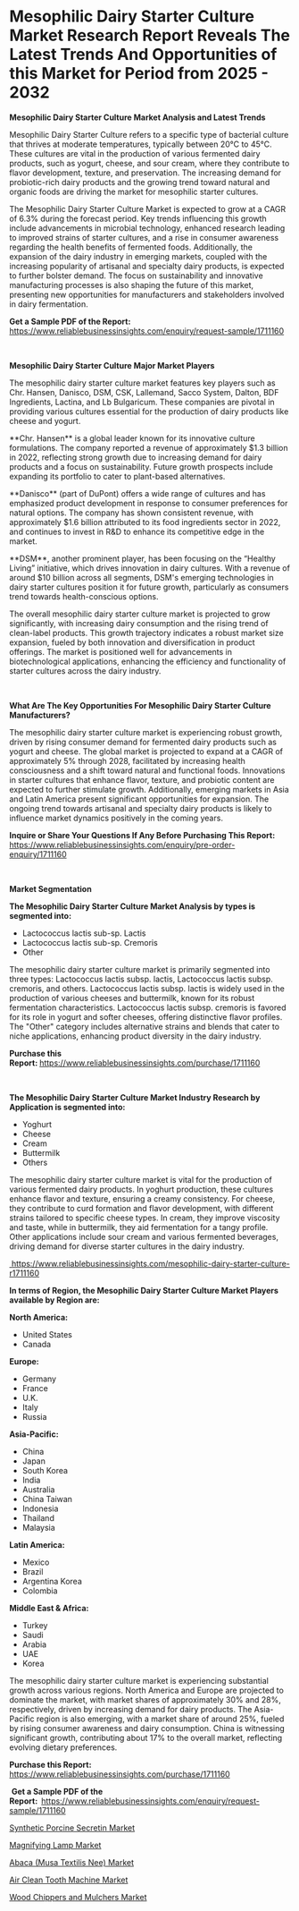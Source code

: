 <p><h1>Mesophilic Dairy Starter Culture Market Research Report Reveals The Latest Trends And Opportunities of this Market for Period from 2025 - 2032</h1></p><p><strong>Mesophilic Dairy Starter Culture Market Analysis and Latest Trends</strong></p>
<p><p>Mesophilic Dairy Starter Culture refers to a specific type of bacterial culture that thrives at moderate temperatures, typically between 20°C to 45°C. These cultures are vital in the production of various fermented dairy products, such as yogurt, cheese, and sour cream, where they contribute to flavor development, texture, and preservation. The increasing demand for probiotic-rich dairy products and the growing trend toward natural and organic foods are driving the market for mesophilic starter cultures. </p><p>The Mesophilic Dairy Starter Culture Market is expected to grow at a CAGR of 6.3% during the forecast period. Key trends influencing this growth include advancements in microbial technology, enhanced research leading to improved strains of starter cultures, and a rise in consumer awareness regarding the health benefits of fermented foods. Additionally, the expansion of the dairy industry in emerging markets, coupled with the increasing popularity of artisanal and specialty dairy products, is expected to further bolster demand. The focus on sustainability and innovative manufacturing processes is also shaping the future of this market, presenting new opportunities for manufacturers and stakeholders involved in dairy fermentation.</p></p>
<p><strong>Get a Sample PDF of the Report:&nbsp;</strong> <a href="https://www.reliablebusinessinsights.com/enquiry/request-sample/1711160?utm_campaign=84&utm_medium=2&utm_source=Github&utm_content=ia&utm_term=27032025&utm_id=mesophilic-dairy-starter-culture">https://www.reliablebusinessinsights.com/enquiry/request-sample/1711160</a></p>
<p>&nbsp;</p>
<p><strong>Mesophilic Dairy Starter Culture Major Market Players</strong></p>
<p><p>The mesophilic dairy starter culture market features key players such as Chr. Hansen, Danisco, DSM, CSK, Lallemand, Sacco System, Dalton, BDF Ingredients, Lactina, and Lb Bulgaricum. These companies are pivotal in providing various cultures essential for the production of dairy products like cheese and yogurt.</p><p>**Chr. Hansen** is a global leader known for its innovative culture formulations. The company reported a revenue of approximately $1.3 billion in 2022, reflecting strong growth due to increasing demand for dairy products and a focus on sustainability. Future growth prospects include expanding its portfolio to cater to plant-based alternatives.</p><p>**Danisco** (part of DuPont) offers a wide range of cultures and has emphasized product development in response to consumer preferences for natural options. The company has shown consistent revenue, with approximately $1.6 billion attributed to its food ingredients sector in 2022, and continues to invest in R&D to enhance its competitive edge in the market.</p><p>**DSM**, another prominent player, has been focusing on the “Healthy Living” initiative, which drives innovation in dairy cultures. With a revenue of around $10 billion across all segments, DSM's emerging technologies in dairy starter cultures position it for future growth, particularly as consumers trend towards health-conscious options.</p><p>The overall mesophilic dairy starter culture market is projected to grow significantly, with increasing dairy consumption and the rising trend of clean-label products. This growth trajectory indicates a robust market size expansion, fueled by both innovation and diversification in product offerings. The market is positioned well for advancements in biotechnological applications, enhancing the efficiency and functionality of starter cultures across the dairy industry.</p></p>
<p>&nbsp;</p>
<p><strong>What Are The Key Opportunities For Mesophilic Dairy Starter Culture Manufacturers?</strong></p>
<p><p>The mesophilic dairy starter culture market is experiencing robust growth, driven by rising consumer demand for fermented dairy products such as yogurt and cheese. The global market is projected to expand at a CAGR of approximately 5% through 2028, facilitated by increasing health consciousness and a shift toward natural and functional foods. Innovations in starter cultures that enhance flavor, texture, and probiotic content are expected to further stimulate growth. Additionally, emerging markets in Asia and Latin America present significant opportunities for expansion. The ongoing trend towards artisanal and specialty dairy products is likely to influence market dynamics positively in the coming years.</p></p>
<p><strong>Inquire or Share Your Questions If Any Before Purchasing This Report:</strong> <a href="https://www.reliablebusinessinsights.com/enquiry/pre-order-enquiry/1711160?utm_campaign=84&utm_medium=2&utm_source=Github&utm_content=ia&utm_term=27032025&utm_id=mesophilic-dairy-starter-culture">https://www.reliablebusinessinsights.com/enquiry/pre-order-enquiry/1711160</a></p>
<p>&nbsp;</p>
<p><strong>Market Segmentation</strong></p>
<p><strong>The Mesophilic Dairy Starter Culture Market Analysis by types is segmented into:</strong></p>
<p><ul><li>Lactococcus lactis sub-sp. Lactis</li><li>Lactococcus lactis sub-sp. Cremoris</li><li>Other</li></ul></p>
<p><p>The mesophilic dairy starter culture market is primarily segmented into three types: Lactococcus lactis subsp. lactis, Lactococcus lactis subsp. cremoris, and others. Lactococcus lactis subsp. lactis is widely used in the production of various cheeses and buttermilk, known for its robust fermentation characteristics. Lactococcus lactis subsp. cremoris is favored for its role in yogurt and softer cheeses, offering distinctive flavor profiles. The "Other" category includes alternative strains and blends that cater to niche applications, enhancing product diversity in the dairy industry.</p></p>
<p><strong>Purchase this Report:&nbsp;</strong><a href="https://www.reliablebusinessinsights.com/purchase/1711160?utm_campaign=84&utm_medium=2&utm_source=Github&utm_content=ia&utm_term=27032025&utm_id=mesophilic-dairy-starter-culture">https://www.reliablebusinessinsights.com/purchase/1711160</a></p>
<p>&nbsp;</p>
<p><strong>The Mesophilic Dairy Starter Culture Market Industry Research by Application is segmented into:</strong></p>
<p><ul><li>Yoghurt</li><li>Cheese</li><li>Cream</li><li>Buttermilk</li><li>Others</li></ul></p>
<p><p>The mesophilic dairy starter culture market is vital for the production of various fermented dairy products. In yoghurt production, these cultures enhance flavor and texture, ensuring a creamy consistency. For cheese, they contribute to curd formation and flavor development, with different strains tailored to specific cheese types. In cream, they improve viscosity and taste, while in buttermilk, they aid fermentation for a tangy profile. Other applications include sour cream and various fermented beverages, driving demand for diverse starter cultures in the dairy industry.</p></p>
<p><a href="https://www.reliablebusinessinsights.com/mesophilic-dairy-starter-culture-r1711160?utm_campaign=84&utm_medium=2&utm_source=Github&utm_content=ia&utm_term=27032025&utm_id=mesophilic-dairy-starter-culture">&nbsp;https://www.reliablebusinessinsights.com/mesophilic-dairy-starter-culture-r1711160</a></p>
<p><strong>In terms of Region, the Mesophilic Dairy Starter Culture Market Players available by Region are:</strong></p>
<p>
    <p> <strong> North America: </strong>
        <ul>
            <li>United States</li>
            <li>Canada</li>
        </ul>
        </p> 
    <p> <strong> Europe: </strong>
        <ul>
            <li>Germany</li>
            <li>France</li>
            <li>U.K.</li>
            <li>Italy</li>
            <li>Russia</li>
        </ul>
        </p> 
    <p> <strong> Asia-Pacific: </strong>
        <ul>
            <li>China</li>
            <li>Japan</li>
            <li>South Korea</li>
            <li>India</li>
            <li>Australia</li>
            <li>China Taiwan</li>
            <li>Indonesia</li>
            <li>Thailand</li>
            <li>Malaysia</li>
        </ul>
        </p> 
    <p> <strong> Latin America: </strong>
        <ul>
            <li>Mexico</li>
            <li>Brazil</li>
            <li>Argentina Korea</li>
            <li>Colombia</li>
        </ul>
        </p> 
    <p> <strong> Middle East & Africa: </strong>
        <ul>
            <li>Turkey</li>
            <li>Saudi</li>
            <li>Arabia</li>
            <li>UAE</li>
            <li>Korea</li>
        </ul>
    </p>
    </p>
<p><p>The mesophilic dairy starter culture market is experiencing substantial growth across various regions. North America and Europe are projected to dominate the market, with market shares of approximately 30% and 28%, respectively, driven by increasing demand for dairy products. The Asia-Pacific region is also emerging, with a market share of around 25%, fueled by rising consumer awareness and dairy consumption. China is witnessing significant growth, contributing about 17% to the overall market, reflecting evolving dietary preferences.</p></p>
<p><strong>Purchase this Report: </strong><a href="https://www.reliablebusinessinsights.com/purchase/1711160?utm_campaign=84&utm_medium=2&utm_source=Github&utm_content=ia&utm_term=27032025&utm_id=mesophilic-dairy-starter-culture">https://www.reliablebusinessinsights.com/purchase/1711160</a></p>
<p>&nbsp;<strong>Get a Sample PDF of the Report:&nbsp;&nbsp;</strong><a href="https://www.reliablebusinessinsights.com/enquiry/request-sample/1711160?utm_campaign=84&utm_medium=2&utm_source=Github&utm_content=ia&utm_term=27032025&utm_id=mesophilic-dairy-starter-culture">https://www.reliablebusinessinsights.com/enquiry/request-sample/1711160</a></p>
<p><strong></strong></p>
<p><p><a href="https://github.com/elitasvimal/Market-Research-Report-List-1/blob/main/synthetic-porcine-secretin-market.md?utm_campaign=84&utm_medium=2&utm_source=Github&utm_content=ia&utm_term=27032025&utm_id=mesophilic-dairy-starter-culture">Synthetic Porcine Secretin Market</a></p><p><a href="https://github.com/cheryjhonson/Market-Research-Report-List-1/blob/main/magnifying-lamp-market.md?utm_campaign=84&utm_medium=2&utm_source=Github&utm_content=ia&utm_term=27032025&utm_id=mesophilic-dairy-starter-culture">Magnifying Lamp Market</a></p><p><a href="https://github.com/AngelaWalsh696/Market-Research-Report-List-2/blob/main/abaca-musa-textilis-nee-market.md?utm_campaign=84&utm_medium=2&utm_source=Github&utm_content=ia&utm_term=27032025&utm_id=mesophilic-dairy-starter-culture">Abaca (Musa Textilis Nee) Market</a></p><p><a href="https://github.com/raeezkenedz/Market-Research-Report-List-1/blob/main/air-clean-tooth-machine-market.md?utm_campaign=84&utm_medium=2&utm_source=Github&utm_content=ia&utm_term=27032025&utm_id=mesophilic-dairy-starter-culture">Air Clean Tooth Machine Market</a></p><p><a href="https://github.com/pelahotayabe/Market-Research-Report-List-1/blob/main/wood-chippers-and-mulchers-market.md?utm_campaign=84&utm_medium=2&utm_source=Github&utm_content=ia&utm_term=27032025&utm_id=mesophilic-dairy-starter-culture">Wood Chippers and Mulchers Market</a></p></p>